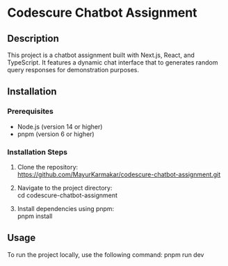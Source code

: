 # Codescure Chatbot Assignment

## Description

This project is a chatbot assignment built with Next.js, React, and TypeScript. It features a dynamic chat interface that to generates random query responses for demonstration purposes.

## Installation

### Prerequisites

- Node.js (version 14 or higher)
- pnpm (version 6 or higher)

### Installation Steps

1. Clone the repository:
   <br />
   https://github.com/MayurKarmakar/codescure-chatbot-assignment.git

2. Navigate to the project directory:
   <br />
   cd codescure-chatbot-assignment

3. Install dependencies using pnpm:
   <br />
   pnpm install

## Usage

To run the project locally, use the following command:
pnpm run dev
